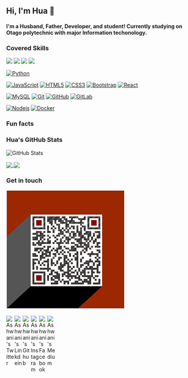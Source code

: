 ##  Hi, I'm Hua 👋 

#### I'm a Husband, Father, Developer, and student! Currently studying on Otago polytechnic with major Information techonology.


### Covered Skills
<img height="61" src="https://www.vectorlogo.zone/logos/python/python-ar21.svg">
<img height="61" src="https://www.vectorlogo.zone/logos/linux/linux-ar21.svg">
<img height="61" src="https://www.vectorlogo.zone/logos/reactjs/reactjs-ar21.svg">
<img height="61" src="https://www.vectorlogo.zone/logos/docker/docker-official.svg">

[![Python](https://www.vectorlogo.zone/logos/python/python-ar21.svg)](https://python.org)

[![JavaScript](https://img.shields.io/badge/-JavaScript-black?style=flat&logo=javascript&link=https://github.com/hritik5102)](https://github.com/hritik5102) 
[![HTML5](https://img.shields.io/badge/-HTML5-E34F26?style=flat&logo=html5&logoColor=white&link=https://github.com/hritik5102)](https://github.com/hritik5102) 
[![CSS3](https://img.shields.io/badge/-CSS3-1572B6?style=flat&logo=css3&link=https://github.com/hritik5102)](https://github.com/hritik5102) 
[![Bootstrap](https://img.shields.io/badge/-Bootstrap-563D7C?style=flat&logo=bootstrap&link=https://github.com/hritik5102)](https://github.com/hritik5102) 
[![React](https://img.shields.io/badge/-React-black?style=flat&logo=react&link=https://github.com/hritik5102)](https://github.com/hritik5102) 

[![MySQL](https://img.shields.io/badge/-MySQL-black?style=flat&logo=mysql&link=https://github.com/hritik5102)](https://github.com/hritik5102)
[![Git](https://img.shields.io/badge/-Git-black?style=flat&logo=git&link=https://github.com/hritik5102)](https://github.com/hritik5102) 
[![GitHub](https://img.shields.io/badge/-GitHub-181717?style=flat&logo=github&link=https://github.com/hritik5102)](https://github.com/hritik5102)
[![GitLab](https://img.shields.io/badge/-GitLab-FCA121?style=flat&logo=gitlab&link=https://github.com/hritik5102)](https://gitlab.com/hritik5102) 

[![Nodejs](https://img.shields.io/badge/-Nodejs-black?style=flat&logo=Node.js&link=https://github.com/hritik5102)](https://github.com/hritik5102) 
[![Docker](https://img.shields.io/badge/-Docker-black?style=flat&logo=docker&link=https://github.com/hritik5102)](https://github.com/hritik5102) 

### Fun facts

### Hua's GitHub Stats
![GitHub Stats](https://github-readme-stats.vercel.app/api?username=aemooooon&hide=["stars"]&show_icons=true&title_color=fff&icon_color=79ff97&text_color=9f9f9f&bg_color=151515)


<a href="https://github.com/aemooooon">
  <img align="center" src="https://github-readme-stats.vercel.app/api/top-langs/?username=aemooooon&theme=radical&hide=glsl,python" />
</a>


<a href="https://github.com/aemooooon/Data-Visualization">
  <img align="center" src="https://github-readme-stats.vercel.app/api/pin/?username=aemooooon&repo=Data-Visualization&theme=radical" />
</a> 

### Get in touch

![Wechat](https://github.com/aemooooon/Project-Portfolio/blob/master/assets/img/p/WeChatQRcode.jpg?raw=true)

 <a href="https://twitter.com/ashwanisng">
  <img align="left" alt="Ashwani's Twitter" width="22px" src="https://cdn.jsdelivr.net/npm/simple-icons@v3/icons/twitter.svg" />
</a>
<a href="https://linkedin.com/in/ashwanisng">
  <img align="left" alt="Ashwani's Linkdein" width="22px" src="https://cdn.jsdelivr.net/npm/simple-icons@v3/icons/linkedin.svg" />
</a>
<a href="https://github.com/ashwanisng">
  <img align="left" alt="Ashwani's Github" width="22px" src="https://cdn.jsdelivr.net/npm/simple-icons@v3/icons/github.svg" />
</a>
<a href="https://instagram.com/ashwanisng">
  <img align="left" alt="Ashwani's Instagram" width="22px" src="https://cdn.jsdelivr.net/npm/simple-icons@v3/icons/instagram.svg" />
</a>
<a href="https://www.facebook.com/ashwani1406">
  <img align="left" alt="Ashwani's Facebook" width="22px" src="https://cdn.jsdelivr.net/npm/simple-icons@v3/icons/facebook.svg" />
</a>
<a href="https://medium.com/@ashwanisng">
  <img align="left" alt="Ashwani's Medium" width="22px" src="https://cdn.jsdelivr.net/npm/simple-icons@v3/icons/medium.svg" />
</a>

